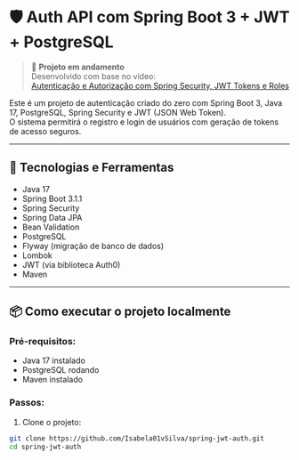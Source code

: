 # 🛡️ Auth API com Spring Boot 3 + JWT + PostgreSQL

> 🚧 **Projeto em andamento**  
> Desenvolvido com base no vídeo:  
> [Autenticação e Autorização com Spring Security, JWT Tokens e Roles](https://youtu.be/5w-YCcOjPD0?si=hE2GmXHFhz8JiHV8)

Este é um projeto de autenticação criado do zero com Spring Boot 3, Java 17, PostgreSQL, Spring Security e JWT (JSON Web Token).  
O sistema permitirá o registro e login de usuários com geração de tokens de acesso seguros.

---

## 🚀 Tecnologias e Ferramentas

- Java 17
- Spring Boot 3.1.1
- Spring Security
- Spring Data JPA
- Bean Validation
- PostgreSQL
- Flyway (migração de banco de dados)
- Lombok
- JWT (via biblioteca Auth0)
- Maven

---

## 📦 Como executar o projeto localmente

### Pré-requisitos:
- Java 17 instalado
- PostgreSQL rodando
- Maven instalado

### Passos:

1. Clone o projeto:
```bash
git clone https://github.com/Isabela01vSilva/spring-jwt-auth.git
cd spring-jwt-auth
